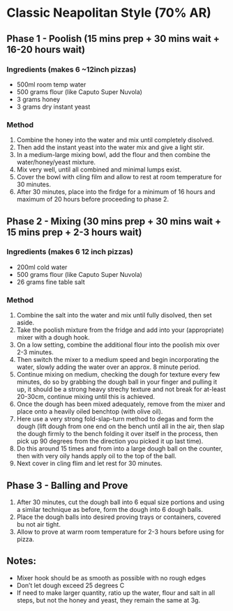 # Classic Neapolitan Style (70% AR)

## Phase 1 - Poolish (15 mins prep + 30 mins wait + 16-20 hours wait)

### Ingredients (makes 6 ~12inch pizzas)

* 500ml room temp water
* 500 grams flour (like Caputo Super Nuvola)
* 3 grams honey
* 3 grams dry instant yeast


### Method

1. Combine the honey into the water and mix until completely disolved.
1. Then add the instant yeast into the water mix and give a light stir.
1. In a medium-large mixing bowl, add the flour and then combine the water/honey/yeast mixture.
1. Mix very well, until all combined and minimal lumps exist.
1. Cover the bowl with cling film and allow to rest at room temperature for 30 minutes.
1. After 30 minutes, place into the firdge for a minimum of 16 hours and maximum of 20 hours before proceeding to phase 2.


## Phase 2 - Mixing (30 mins prep + 30 mins wait + 15 mins prep + 2-3 hours wait)

### Ingredients (makes 6 12 inch pizzas)

* 200ml cold water
* 500 grams flour (like Caputo Super Nuvola)
* 26 grams fine table salt


### Method

1. Combine the salt into the water and mix until fully disolved, then set aside.
1. Take the poolish mixture from the fridge and add into your (appropriate) mixer with a dough hook.
1. On a low setting, combine the additional flour into the poolish mix over 2-3 minutes.
1. Then switch the mixer to a medium speed and begin incorporating the water, slowly adding the water over an approx. 8 minute period.
1. Continue mixing on medium, checking the dough for texture every few minutes, do so by grabbing the dough ball in your finger and pulling it up, it should be a strong heavy strechy texture and not break for at-least 20-30cm, continue mixing until this is achieved.
1. Once the dough has been mixed adequately, remove from the mixer and place onto a heavily oiled benchtop (with olive oil).
1. Here use a very strong fold-slap-turn method to degas and form the dough (lift dough from one end on the bench until all in the air, then slap the dough firmly to the bench folding it over itself in the process, then pick up 90 degrees from the direction you picked it up last time).
1. Do this around 15 times and from into a large dough ball on the counter, then with very oily hands apply oil to the top of the ball.
1. Next cover in cling flim and let rest for 30 minutes.


## Phase 3 - Balling and Prove

1. After 30 minutes, cut the dough ball into 6 equal size portions and using a similar technique as before, form the dough into 6 dough balls.
1. Place the dough balls into desired proving trays or containers, covered bu not air tight.
1. Allow to prove at warm room temperature for 2-3 hours before using for pizza.




## Notes:

* Mixer hook should be as smooth as possible with no rough edges
* Don’t let dough exceed 25 degrees C
* If need to make larger quantity, ratio up the water, flour and salt in all steps, but not the honey and yeast, they remain the same at 3g.
